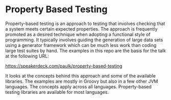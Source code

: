 # Property Based Testing

Property-based testing is an approach to testing that involves checking that a system meets
certain expected properties. The approach is frequently promoted as a desired technique when
adopting a functional style of programming. It typically involves guiding the generation of
large data sets using a generator framework which can be much less work than coding large
test suites by hand. The examples in this repo are the basis for the talk at the following URL:

https://speakerdeck.com/paulk/property-based-testing

It looks at the concepts behind this approach and some of the available libraries.
The examples are mostly in Groovy but also in a few other JVM languages.
The concepts apply across all languages.
Property-based testing libraries are available for most languages.
  